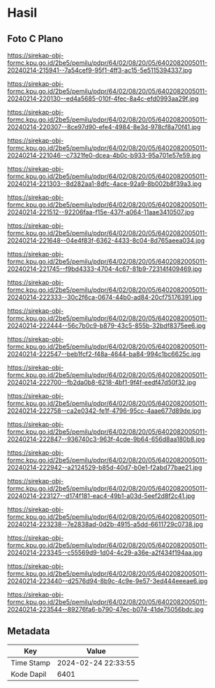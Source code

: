 # Hasil

## Foto C Plano

https://sirekap-obj-formc.kpu.go.id/2be5/pemilu/pdpr/64/02/08/20/05/6402082005011-20240214-215941--7a54cef9-95f1-4ff3-ac15-5e5115394337.jpg

https://sirekap-obj-formc.kpu.go.id/2be5/pemilu/pdpr/64/02/08/20/05/6402082005011-20240214-220130--ed4a5685-010f-4fec-8a4c-efd0993aa29f.jpg

https://sirekap-obj-formc.kpu.go.id/2be5/pemilu/pdpr/64/02/08/20/05/6402082005011-20240214-220307--8ce97d90-efe4-4984-8e3d-978cf8a70f41.jpg

https://sirekap-obj-formc.kpu.go.id/2be5/pemilu/pdpr/64/02/08/20/05/6402082005011-20240214-221046--c7321fe0-dcea-4b0c-b933-95a701e57e59.jpg

https://sirekap-obj-formc.kpu.go.id/2be5/pemilu/pdpr/64/02/08/20/05/6402082005011-20240214-221303--8d282aa1-8dfc-4ace-92a9-8b002b8f39a3.jpg

https://sirekap-obj-formc.kpu.go.id/2be5/pemilu/pdpr/64/02/08/20/05/6402082005011-20240214-221512--92206faa-f15e-437f-a064-11aae3410507.jpg

https://sirekap-obj-formc.kpu.go.id/2be5/pemilu/pdpr/64/02/08/20/05/6402082005011-20240214-221648--04e4f83f-6362-4433-8c04-8d765aeea034.jpg

https://sirekap-obj-formc.kpu.go.id/2be5/pemilu/pdpr/64/02/08/20/05/6402082005011-20240214-221745--f9bd4333-4704-4c67-81b9-72314f409469.jpg

https://sirekap-obj-formc.kpu.go.id/2be5/pemilu/pdpr/64/02/08/20/05/6402082005011-20240214-222333--30c2f6ca-0674-44b0-ad84-20cf75176391.jpg

https://sirekap-obj-formc.kpu.go.id/2be5/pemilu/pdpr/64/02/08/20/05/6402082005011-20240214-222444--56c7b0c9-b879-43c5-855b-32bdf8375ee6.jpg

https://sirekap-obj-formc.kpu.go.id/2be5/pemilu/pdpr/64/02/08/20/05/6402082005011-20240214-222547--beb1fcf2-f48a-4644-ba84-994c1bc6625c.jpg

https://sirekap-obj-formc.kpu.go.id/2be5/pemilu/pdpr/64/02/08/20/05/6402082005011-20240214-222700--fb2da0b8-6218-4bf1-9f4f-eedf47d50f32.jpg

https://sirekap-obj-formc.kpu.go.id/2be5/pemilu/pdpr/64/02/08/20/05/6402082005011-20240214-222758--ca2e0342-fe1f-4796-95cc-4aae677d89de.jpg

https://sirekap-obj-formc.kpu.go.id/2be5/pemilu/pdpr/64/02/08/20/05/6402082005011-20240214-222847--936740c3-963f-4cde-9b64-656d8aa180b8.jpg

https://sirekap-obj-formc.kpu.go.id/2be5/pemilu/pdpr/64/02/08/20/05/6402082005011-20240214-222942--a2124529-b85d-40d7-b0e1-f2abd77bae21.jpg

https://sirekap-obj-formc.kpu.go.id/2be5/pemilu/pdpr/64/02/08/20/05/6402082005011-20240214-223127--d174f181-eac4-49b1-a03d-5eef2d8f2c41.jpg

https://sirekap-obj-formc.kpu.go.id/2be5/pemilu/pdpr/64/02/08/20/05/6402082005011-20240214-223238--7e2838ad-0d2b-4915-a5dd-6611729c0738.jpg

https://sirekap-obj-formc.kpu.go.id/2be5/pemilu/pdpr/64/02/08/20/05/6402082005011-20240214-223345--c55569d9-1d04-4c29-a36e-a2f434f194aa.jpg

https://sirekap-obj-formc.kpu.go.id/2be5/pemilu/pdpr/64/02/08/20/05/6402082005011-20240214-223440--d2576d94-8b9c-4c9e-9e57-3ed444eeeae6.jpg

https://sirekap-obj-formc.kpu.go.id/2be5/pemilu/pdpr/64/02/08/20/05/6402082005011-20240214-223544--89276fa6-b790-47ec-b074-41de75056bdc.jpg


## Metadata

| Key        | Value               |
| ---------- | ------------------- |
| Time Stamp | 2024-02-24 22:33:55 |
| Kode Dapil | 6401                |



